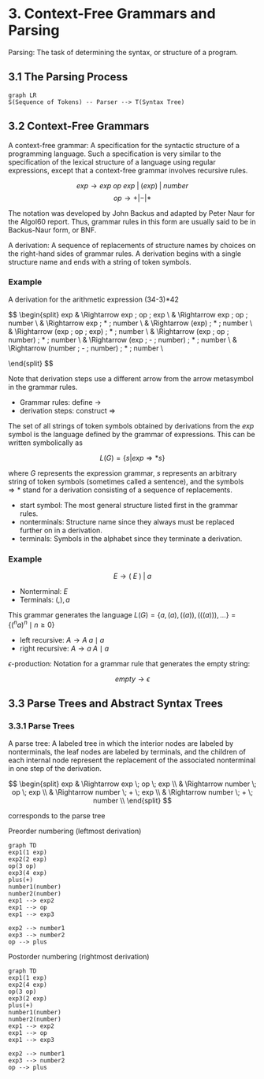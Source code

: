 # 3. Context-Free Grammars and Parsing
Parsing: The task of determining the syntax, or structure of a program.

## 3.1 The Parsing Process
```mermaid
graph LR
S(Sequence of Tokens) -- Parser --> T(Syntax Tree)
```

## 3.2 Context-Free Grammars
A context-free grammar: A specification for the syntactic structure of a programming language.
Such a specification is very similar to the specification of the lexical structure of a language using regular expressions, except that a context-free grammar involves recursive rules.

$$ exp \rightarrow exp \; op \; exp \;| \; ( exp ) \; | \; number $$
$$ op \rightarrow + | - | * $$

The notation was developed by John Backus and adapted by Peter Naur for the Algol60 report. Thus, grammar rules in this form are usually said to be in Backus-Naur form, or BNF.

A derivation: A sequence of replacements of structure names by choices on the right-hand sides of grammar rules. A derivation begins with a single structure name and ends with a string of token symbols.

### Example
A derivation for the arithmetic expression (34-3)*42

$$
\begin{split}
exp & \Rightarrow exp \; op \; exp \\
    & \Rightarrow exp \; op \; number \\
    & \Rightarrow exp \; * \; number \\
    & \Rightarrow (exp) \; * \; number \\
    & \Rightarrow (exp \; op \; exp) \; * \; number \\
    & \Rightarrow (exp \; op \; number) \; * \; number \\
    & \Rightarrow (exp \; - \; number) \; * \; number \\
    & \Rightarrow (number \; - \; number) \; * \; number \\

\end{split}
$$

Note that derivation steps use a different arrow from the arrow metasymbol in the grammar rules.

- Grammar rules: define $\rightarrow$
- derivation steps: construct $\Rightarrow$

The set of all strings of token symbols obtained by derivations from the $exp$ symbol is the language defined by the grammar of expressions. This can be written symbolically as 

$$ L(G) = \lbrace s | exp \Rightarrow *s \rbrace $$

where $G$ represents the expression grammar, $s$ represents an arbitrary string of token symbols (sometimes called a sentence), and the symbols $\Rightarrow *$ stand for a derivation consisting of a sequence of replacements.

- start symbol: The most general structure listed first in the grammar rules.
- nonterminals: Structure name since they always must be replaced further on in a derivation.
- terminals: Symbols in the alphabet since they terminate a derivation.

### Example
$$ E \rightarrow ( \; E \; ) \; | \; a $$

- Nonterminal: $E$
- Terminals: $(, ), a$

This grammar generates the language $L(G) = \lbrace a, (a), ((a)), (((a))), \dots \rbrace = \lbrace (^n a)^n \mid n \ge 0 \rbrace$



- left recursive: $A \rightarrow A\;a \mid a$
- right recursive: $A \rightarrow a\;A \mid a$

$\epsilon$-production: Notation for a grammar rule that generates the empty string: 

$$empty \rightarrow \epsilon$$

## 3.3 Parse Trees and Abstract Syntax Trees
### 3.3.1 Parse Trees
A parse tree: A labeled tree in which the interior nodes are labeled by nonterminals, the leaf nodes are labeled by terminals, and the children of each internal node represent the replacement of the associated nonterminal in one step of the derivation.

$$
\begin{split}
exp & \Rightarrow exp \; op \; exp  \\
    & \Rightarrow number \; op \; exp \\
    & \Rightarrow number \; + \; exp  \\
    & \Rightarrow number \; + \; number  \\
\end{split}
$$

corresponds to the parse tree

Preorder numbering (leftmost derivation)
```mermaid
graph TD
exp1(1 exp)
exp2(2 exp)
op(3 op)
exp3(4 exp)
plus(+)
number1(number)
number2(number)
exp1 --> exp2
exp1 --> op
exp1 --> exp3

exp2 --> number1
exp3 --> number2
op --> plus
```

Postorder numbering (rightmost derivation)
```mermaid
graph TD
exp1(1 exp)
exp2(4 exp)
op(3 op)
exp3(2 exp)
plus(+)
number1(number)
number2(number)
exp1 --> exp2
exp1 --> op
exp1 --> exp3

exp2 --> number1
exp3 --> number2
op --> plus
```





